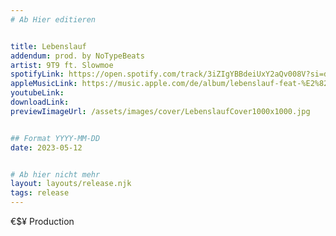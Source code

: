 ```yaml
---
# Ab Hier editieren


title: Lebenslauf
addendum: prod. by NoTypeBeats  
artist: 9T9 ft. Slowmoe
spotifyLink: https://open.spotify.com/track/3iZIgYBBdeiUxY2aQv008V?si=d1434b8ff54146fc
appleMusicLink: https://music.apple.com/de/album/lebenslauf-feat-%E2%82%AC%24%C2%A5-notypebeats-single/1682443763
youtubeLink: 
downloadLink: 
previewIimageUrl: /assets/images/cover/LebenslaufCover1000x1000.jpg


## Format YYYY-MM-DD
date: 2023-05-12


# Ab hier nicht mehr
layout: layouts/release.njk
tags: release
---
```

€$¥ Production
